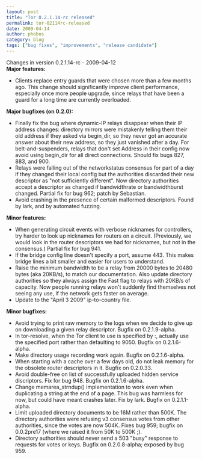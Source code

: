 ```yaml
---
layout: post
title: "Tor 0.2.1.14-rc released"
permalink: tor-02114rc-released
date: 2009-04-14
author: phobos
category: blog
tags: ["bug fixes", "improvements", "release candidate"]
---
```


Changes in version 0.2.1.14-rc - 2009-04-12  
**Major features:**

- Clients replace entry guards that were chosen more than a few months ago. This change should significantly improve client performance, especially once more people upgrade, since relays that have been a guard for a long time are currently overloaded.

**Major bugfixes (on 0.2.0):**

- Finally fix the bug where dynamic-IP relays disappear when their IP address changes: directory mirrors were mistakenly telling them their old address if they asked via begin\_dir, so they never got an accurate answer about their new address, so they just vanished after a day. For belt-and-suspenders, relays that don't set Address in their config now avoid using begin\_dir for all direct connections. Should fix bugs 827, 883, and 900.
- Relays were falling out of the networkstatus consensus for part of a day if they changed their local config but the authorities discarded their new descriptor as "not sufficiently different". Now directory authorities accept a descriptor as changed if bandwidthrate or bandwidthburst changed. Partial fix for bug 962; patch by Sebastian.
- Avoid crashing in the presence of certain malformed descriptors. Found by lark, and by automated fuzzing.

**Minor features:**

- When generating circuit events with verbose nicknames for controllers, try harder to look up nicknames for routers on a circuit. (Previously, we would look in the router descriptors we had for nicknames, but not in the consensus.) Partial fix for bug 941.
- If the bridge config line doesn't specify a port, assume 443. This makes bridge lines a bit smaller and easier for users to understand.
- Raise the minimum bandwidth to be a relay from 20000 bytes to 20480 bytes (aka 20KB/s), to match our documentation. Also update directory authorities so they always assign the Fast flag to relays with 20KB/s of capacity. Now people running relays won't suddenly find themselves not seeing any use, if the network gets faster on average.
- Update to the "April 3 2009" ip-to-country file.

**Minor bugfixes:**

- Avoid trying to print raw memory to the logs when we decide to give up on downloading a given relay descriptor. Bugfix on 0.2.1.9-alpha.
- In tor-resolve, when the Tor client to use is specified by :, actually use the specified port rather than defaulting to 9050. Bugfix on 0.2.1.6-alpha.
- Make directory usage recording work again. Bugfix on 0.2.1.6-alpha.
- When starting with a cache over a few days old, do not leak memory for the obsolete router descriptors in it. Bugfix on 0.2.0.33.
- Avoid double-free on list of successfully uploaded hidden service discriptors. Fix for bug 948. Bugfix on 0.2.1.6-alpha.
- Change memarea\_strndup() implementation to work even when duplicating a string at the end of a page. This bug was harmless for now, but could have meant crashes later. Fix by lark. Bugfix on 0.2.1.1-alpha.
- Limit uploaded directory documents to be 16M rather than 500K. The directory authorities were refusing v3 consensus votes from other authorities, since the votes are now 504K. Fixes bug 959; bugfix on 0.0.2pre17 (where we raised it from 50K to 500K ;).
- Directory authorities should never send a 503 "busy" response to requests for votes or keys. Bugfix on 0.2.0.8-alpha; exposed by bug 959.

